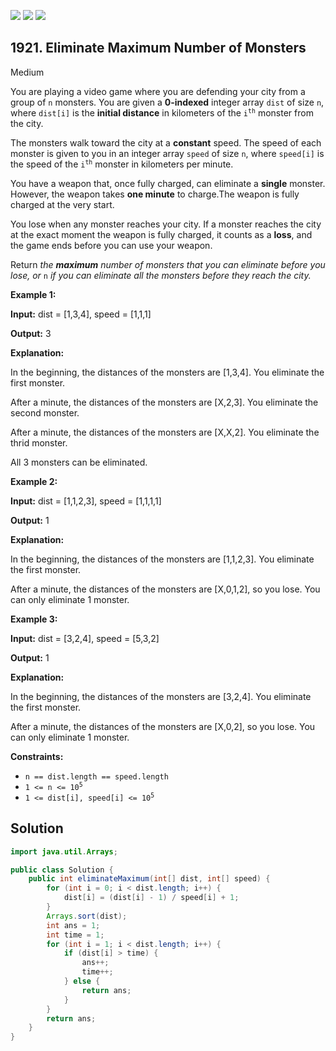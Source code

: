 [![](https://img.shields.io/github/stars/javadev/LeetCode-in-Java?label=Stars&style=flat-square)](https://github.com/javadev/LeetCode-in-Java)
[![](https://img.shields.io/github/forks/javadev/LeetCode-in-Java?label=Fork%20me%20on%20GitHub%20&style=flat-square)](https://github.com/javadev/LeetCode-in-Java/fork)
[![](https://img.shields.io/badge/-LeetCode%20in%20Kotlin-blue?style=flat-square)](https://github.com/javadev/LeetCode-in-Kotlin)

## 1921\. Eliminate Maximum Number of Monsters

Medium

You are playing a video game where you are defending your city from a group of `n` monsters. You are given a **0-indexed** integer array `dist` of size `n`, where `dist[i]` is the **initial distance** in kilometers of the <code>i<sup>th</sup></code> monster from the city.

The monsters walk toward the city at a **constant** speed. The speed of each monster is given to you in an integer array `speed` of size `n`, where `speed[i]` is the speed of the <code>i<sup>th</sup></code> monster in kilometers per minute.

You have a weapon that, once fully charged, can eliminate a **single** monster. However, the weapon takes **one minute** to charge.The weapon is fully charged at the very start.

You lose when any monster reaches your city. If a monster reaches the city at the exact moment the weapon is fully charged, it counts as a **loss**, and the game ends before you can use your weapon.

Return _the **maximum** number of monsters that you can eliminate before you lose, or_ `n` _if you can eliminate all the monsters before they reach the city._

**Example 1:**

**Input:** dist = [1,3,4], speed = [1,1,1]

**Output:** 3

**Explanation:** 

In the beginning, the distances of the monsters are [1,3,4]. You eliminate the first monster. 

After a minute, the distances of the monsters are [X,2,3]. You eliminate the second monster. 

After a minute, the distances of the monsters are [X,X,2]. You eliminate the thrid monster.

All 3 monsters can be eliminated.

**Example 2:**

**Input:** dist = [1,1,2,3], speed = [1,1,1,1]

**Output:** 1

**Explanation:** 

In the beginning, the distances of the monsters are [1,1,2,3]. You eliminate the first monster. 

After a minute, the distances of the monsters are [X,0,1,2], so you lose. You can only eliminate 1 monster.

**Example 3:**

**Input:** dist = [3,2,4], speed = [5,3,2]

**Output:** 1

**Explanation:** 

In the beginning, the distances of the monsters are [3,2,4]. You eliminate the first monster. 

After a minute, the distances of the monsters are [X,0,2], so you lose. You can only eliminate 1 monster.

**Constraints:**

*   `n == dist.length == speed.length`
*   <code>1 <= n <= 10<sup>5</sup></code>
*   <code>1 <= dist[i], speed[i] <= 10<sup>5</sup></code>

## Solution

```java
import java.util.Arrays;

public class Solution {
    public int eliminateMaximum(int[] dist, int[] speed) {
        for (int i = 0; i < dist.length; i++) {
            dist[i] = (dist[i] - 1) / speed[i] + 1;
        }
        Arrays.sort(dist);
        int ans = 1;
        int time = 1;
        for (int i = 1; i < dist.length; i++) {
            if (dist[i] > time) {
                ans++;
                time++;
            } else {
                return ans;
            }
        }
        return ans;
    }
}
```
